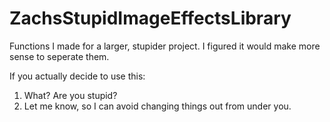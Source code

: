 # ZachsStupidImageEffectsLibrary

Functions I made for a larger, stupider project. I figured it would make more sense to seperate them.

If you actually decide to use this:
1) What? Are you stupid?
2) Let me know, so I can avoid changing things out from under you.
